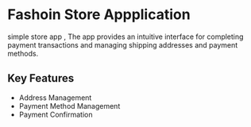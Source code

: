 # Fashoin Store Appplication
simple store app , The app provides an intuitive interface for completing payment transactions and managing shipping addresses and payment methods.

## Key Features
- Address Management
-  Payment Method Management
-   Payment Confirmation
